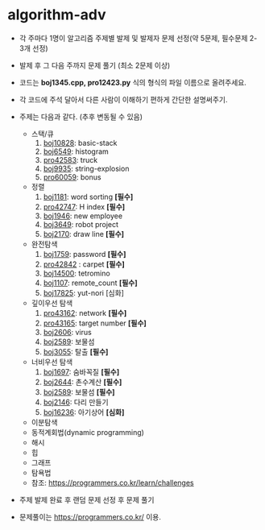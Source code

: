 # algorithm-adv

- 각 주마다 1명이 알고리즘 주제별 발제 및 발제자 문제 선정(약 5문제, 필수문제 2-3개 선정)
- 발제 후 그 다음 주까지 문제 풀기 (최소 2문제 이상)
- 코드는 **boj1345.cpp, pro12423.py** 식의 형식의 파일 이름으로 올려주세요.
- 각 코드에 주석 달아서 다른 사람이 이해하기 편하게 간단한 설명써주기.
- 주제는 다음과 같다. (추후 변동될 수 있음)
  - 스택/큐
    1. [boj10828](https://www.acmicpc.net/problem/10828): basic-stack
    2. [boj6549](https://www.acmicpc.net/problem/6549): histogram
    3. [pro42583](https://programmers.co.kr/learn/courses/30/lessons/42583): truck
    4. [boj9935](https://www.acmicpc.net/problem/9935): string-explosion
    5. [pro60059](https://programmers.co.kr/learn/courses/30/lessons/60059): bonus
  - 정렬
    1. [boj1181](https://www.acmicpc.net/problem/1181): word sorting  **[필수]**
    2. [pro42747](https://programmers.co.kr/learn/courses/30/lessons/42747): H index  **[필수]**
    3. [boj1946](https://www.acmicpc.net/problem/1946): new employee
    4. [boj3649](https://www.acmicpc.net/problem/3649): robot project  
    5. [boj2170](https://www.acmicpc.net/problem/2170): draw line  **[필수]**
  - 완전탐색
    1. [boj1759](https://www.acmicpc.net/problem/1759): password **[필수]**
    2. [pro42842](https://programmers.co.kr/learn/courses/30/lessons/42842) : carpet **[필수]**
    3. [boj14500](https://www.acmicpc.net/problem/14500): tetromino 
    4. [boj1107](https://www.acmicpc.net/problem/1107): remote_count **[필수]**
    5. [boj17825](https://www.acmicpc.net/problem/17825): yut-nori [심화]
  - 깊이우선 탐색
    1. [pro43162](https://programmers.co.kr/learn/courses/30/lessons/43162): network **[필수]**
    2. [pro43165](https://programmers.co.kr/learn/courses/30/lessons/43165): target number **[필수]**
    3. [boj2606](https://www.acmicpc.net/problem/2606): virus 
    4. [boj2589](https://www.acmicpc.net/problem/2589): 보물섬 
    5. [boj3055](https://www.acmicpc.net/problem/3055): 탈출 **[필수]**
  - 너비우선 탐색
    1. [boj1697](https://www.acmicpc.net/problem/1697): 숨바꼭질 **[필수]**
    2. [boj2644](https://www.acmicpc.net/problem/2644): 촌수계산 **[필수]**
    3. [boj2589](https://www.acmicpc.net/problem/2589): 보물섬 **[필수]**
    4. [boj2146](https://www.acmicpc.net/problem/2146): 다리 만들기
    5. [boj16236](https://www.acmicpc.net/problem/16236): 아기상어 **[심화]**
  - 이분탐색
  - 동적계회법(dynamic programming)
  - 해시
  - 힙
  - 그래프
  - 탐욕법
  - 참조: https://programmers.co.kr/learn/challenges 
- 주제 발제 완료 후 랜덤 문제 선정 후 문제 풀기

- 문제풀이는 https://programmers.co.kr/ 이용. 
